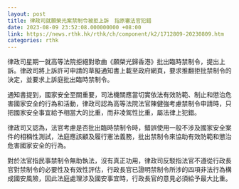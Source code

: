 ```yaml
---
layout: post
title: 律政司就願榮光案禁制令被拒上訴　指原審法官犯錯
date: 2023-08-09 23:52:08.000000000 +08:00
link: https://news.rthk.hk/rthk/ch/component/k2/1712809-20230809.htm
categories: rthk
---
```


律政司星期一就高等法院拒絕對歌曲《願榮光歸香港》批出臨時禁制令，提出上訴。律政司將上訴許可申請的草擬通知書上載至政府網頁，要求推翻拒批禁制令的決定，並要求上訴庭批出臨時禁制令。

通知書提到，國家安全至關重要，司法機關應當切實依法有效防範、制止和懲治危害國家安全的行為和活動，律政司認為高等法院法官陳健強考慮禁制令申請時，只把國家安全事宜給予相當大的比重，而非凌駕性比重，屬法律上犯錯。

律政司又認為，法官考慮是否批出臨時禁制令時，錯誤使用一般不涉及國家安全案件的相稱性測試，法庭應該顧及履行憲法義務，批出禁制令來協助有效防範和懲治危害國家安全的行為。

對於法官指民事禁制令無助執法，沒有真正功用，律政司反駁指法官不遵從行政長官對禁制令的必要性及有效性評估，行政長官已證明禁制令所涉的四項非法行為構成國安風險，因此法庭處理涉及國安事宜時，行政長官的意見必須給予最大比重。
